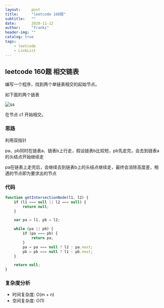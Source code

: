 ```yaml
---
layout:     post
title:      "leetcode 160题"
subtitle:   ""
date:       2020-11-12
author:     "franki"
header-img: ""
catalog: true
tags:
    - leetcode
    - LinkList
---
```


## leetcode 160题 相交链表

编写一个程序，找到两个单链表相交的起始节点。

如下面的两个链表

![ss](http://qiniu.sevenyuan.cn/link-list.png)

在节点 c1 开始相交。

### 思路

利用双指针

pa、pb同时在链表a、链表b上行走，假设链表b比较短，pb先走完，会去到链表a的头结点开始继续走

pa在链表上走完后，会继续去到链表b上的头结点继续走，最终会消除高度差，相遇的节点即为要求出的节点

### 代码

```js
function getIntersectionNode(l1, l2) {
    if (l1 === null || l2 === null) {
        return null;
    }

    var pa = l1, pb = l2;

    while (pa || pb) {
        if (pa === pb) {
            return pa;
        }
        pa = pa === null ? l2 : pa.next;
        pb = pb === null ? l1 : pb.next;
    }

    return null;
}
```

### 复杂度分析

- 时间复杂度: O(m + n)
- 空间复杂度: O(1)
